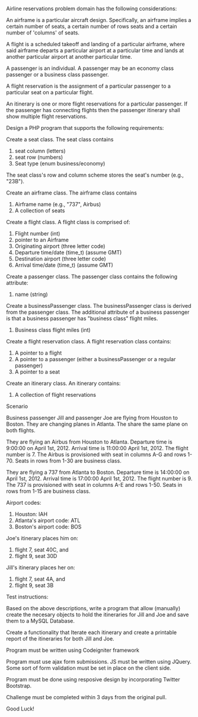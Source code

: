 Airline reservations problem domain has the following considerations:

An airframe is a particular aircraft design.  Specifically, an airframe implies a certain number of seats, a certain number of rows seats and a certain number of 'columns' of seats. 

A flight is a scheduled takeoff and landing of a particular airframe, where said airframe departs a particular airport at a particular time and lands at another particular airport at another particular time.

A passenger is an individual.  A passenger may be an economy class passenger or a business class passenger.  
 
A flight reservation is the assignment of a particular passenger to a particular seat on a particular flight.

An itinerary is one or more flight reservations for a particular passenger.  If the passenger has connecting flights then the passenger itinerary shall show multiple flight reservations.  

Design a PHP program that supports the following requirements:

Create a seat class. The seat class contains
1. seat column (letters)
2. seat row (numbers)
3. Seat type (enum business/economy)

The seat class's row and column scheme stores the seat's number (e.g., "23B").

Create an airframe class.  The airframe class contains
1. Airframe name (e.g., "737", Airbus)
2. A collection of seats 

Create a flight class.  A flight class is comprised of:
1. Flight number (int)
2. pointer to an Airframe
3. Originating airport (three letter code) 
4. Departure time/date (time_t) (assume GMT)
5. Destination airport (three letter code)
6. Arrival time/date (time_t) (assume GMT)

Create a passenger class.  The passenger class contains the following attribute:
1. name (string)

Create a businessPassenger class.  The businessPassenger class is derived from the passenger class.  The additional attribute of a business passenger is that a business passenger has "business class" flight miles.
1. Business class flight miles (int) 

Create a flight reservation class.  A flight reservation class contains:
1. A pointer to a flight 
2. A pointer to a passenger (either a businessPassenger or a regular passenger)
3. A pointer to a seat 

Create an itinerary class. An itinerary contains:
1. A collection of flight reservations


Scenario

Business passenger Jill and passenger Joe are flying from Houston to Boston. They are changing planes in Atlanta.  The share the same plane on both flights.  

They are flying an Airbus from Houston to Atlanta.  Departure time is 9:00:00 on April 1st, 2012.  Arrival time is 11:00:00 April 1st, 2012. The flight number is 7. The Airbus is provisioned with seat in columns A-G and rows 1-70.  Seats in rows from 1-30 are business class.

They are flying a 737 from Atlanta to Boston.  Departure time is 14:00:00 on April 1st, 2012.  Arrival time is 17:00:00 April 1st, 2012. The flight number is 9. The 737 is provisioned with seat in columns A-E and rows 1-50. Seats in rows from 1-15 are business class.

Airport codes:
1. Houston: IAH
2. Atlanta's airport code: ATL
3. Boston's airport code: BOS

Joe's itinerary places him on:
1. flight 7, seat 40C, and
2. flight 9, seat 30D

Jill's itinerary places her on:
1. flight 7, seat 4A, and
2. flight 9, seat 3B

Test instructions: 

Based on the above descriptions, write a program that allow (manually) create the necesary objects to hold the itineraries for Jill and Joe and save them to a MySQL Database.  

Create a functionality that Iterate each itinerary and create a printable report of the itineraries for both Jill and Joe. 

Program must be written using Codeigniter framework

Program must use ajax form submissions. JS must be written using JQuery. Some sort of form validation must be set in place on the client side.

Program must be done using resposive design by incorporating Twitter Bootstrap.

Challenge must be completed within 3 days from the original pull.

Good Luck!
